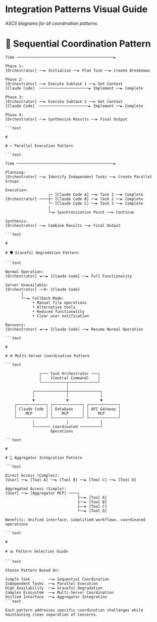 

# Integration Patterns Visual Guide

*ASCII diagrams for all coordination patterns*

#

# 🔄 Sequential Coordination Pattern

```text
Time ───────────────────────────────────────────►

Phase 1:
[Orchestrator] ──► Initialize ──► Plan Task ──► Create Breakdown

Phase 2:
[Orchestrator] ──► Execute Subtask 1 ──► Get Context
[Claude Code]  ──────────────────────► Implement ──► Complete

Phase 3:
[Orchestrator] ──► Execute Subtask 2 ──► Get Context
[Claude Code]  ──────────────────────► Implement ──► Complete

Phase 4:
[Orchestrator] ──► Synthesize Results ──► Final Output

```text

#

# ⚡ Parallel Execution Pattern

```text

Time ───────────────────────────────────────────►

Planning:
[Orchestrator] ──► Identify Independent Tasks ──► Create Parallel Groups

Execution:
                   ┌─ [Claude Code A] ──► Task 1 ──► Complete
[Orchestrator] ────┼─ [Claude Code B] ──► Task 2 ──► Complete
                   └─ [Claude Code C] ──► Task 3 ──► Complete
                   │
                   └─► Synchronization Point ──► Continue

Synthesis:
[Orchestrator] ──► Combine Results ──► Final Output

```text

#

# 🛡️ Graceful Degradation Pattern

```text

Normal Operation:
[Orchestrator] ◄──► [Claude Code] ──► Full Functionality

Server Unavailable:
[Orchestrator] ──X─ [Claude Code]
       │
       └──► Fallback Mode:
            • Manual file operations
            • Alternative tools
            • Reduced functionality
            • Clear user notification

Recovery:
[Orchestrator] ◄──► [Claude Code] ──► Resume Normal Operation

```text

#

# 🌐 Multi-Server Coordination Pattern

```text

               ┌─── Task Orchestrator ───┐
               │    (Central Command)    │
               └───────────┬─────────────┘
                           │
            ┌──────────────┼──────────────┐
            │              │              │
            ▼              ▼              ▼
    ┌─────────────┐ ┌─────────────┐ ┌─────────────┐
    │ Claude Code │ │ Database    │ │ API Gateway │
    │    MCP      │ │    MCP      │ │    MCP      │
    └─────────────┘ └─────────────┘ └─────────────┘
            │              │              │
            └─────── Coordinated ─────────┘
                    Operations

```text

#

# 🔗 Aggregator Integration Pattern

```text

Direct Access (Complex):
[User] ──► [Tool A] ──► [Tool B] ──► [Tool C] ──► [Tool D]

Aggregated Access (Simple):
[User] ──► [Aggregator MCP] ────┐
                                ├──► [Tool A]
                                ├──► [Tool B]  
                                ├──► [Tool C]
                                └──► [Tool D]

Benefits: Unified interface, simplified workflows, coordinated operations

```text

#

# 📊 Pattern Selection Guide

```text

Choose Pattern Based On:

Simple Task        ──► Sequential Coordination
Independent Tasks  ──► Parallel Execution  
High Availability  ──► Graceful Degradation
Complex Ecosystem  ──► Multi-Server Coordination
Unified Interface  ──► Aggregator Integration
```text

Each pattern addresses specific coordination challenges while maintaining clean separation of concerns.
